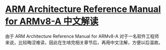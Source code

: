 [ARM Architecture Reference Manual for ARMv8-A 中文解读](https://codingbelief.gitbooks.io/arm-architecture-reference-manual-for-armv8-a/content/)
=======

由于 ARM Architecture Reference Manual for ARMv8-A 对于一名软件工程师来说，比较晦涩难读，因此在生啃完相关章节后，再用中文注解，方便以后温故。
